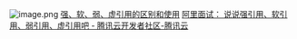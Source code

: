 ![image.png](https://cdn.nlark.com/yuque/0/2023/png/32682386/1678184805096-bf6bb8d3-623f-4a36-a011-3e7525247958.png#averageHue=%23f7f7f7&clientId=u24baa9ae-0719-4&from=paste&id=u65ed247c&originHeight=598&originWidth=1598&originalType=url&ratio=1.5&rotation=0&showTitle=false&size=213751&status=done&style=none&taskId=ua8e17f83-1015-439e-934d-51f5b5d1929&title=)
[强、软、弱、虚引用的区别和使用](https://zhuanlan.zhihu.com/p/85576999)
[阿里面试： 说说强引用、软引用、弱引用、虚引用吧 - 腾讯云开发者社区-腾讯云](https://cloud.tencent.com/developer/article/1632413)
